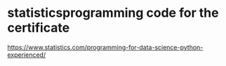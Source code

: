 # statisticsprogramming code for the certificate
https://www.statistics.com/programming-for-data-science-python-experienced/
